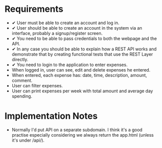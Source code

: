 # Requirements

- ✔ User must be able to create an account and log in.
- ✔ User should be able to create an account in the system via an interface, probably a signup/register screen.
- ✔ You need to be able to pass credentials to both the webpage and the API.
- ✔ In any case you should be able to explain how a REST API works and demonstrate that by creating functional tests that use the REST Layer directly.
- ✔ You need to login to the application to enter expenses.
- When logged in, user can see, edit and delete expenses he entered.
- When entered, each expense has: date, time, description, amount, comment.
- User can filter expenses.
- User can print expenses per week with total amount and average day spending.

# Implementation Notes

- Normally I'd put API on a separate subdomain. I think it's a good practise especially considering we always return the app.html (unless it's under /api/).
